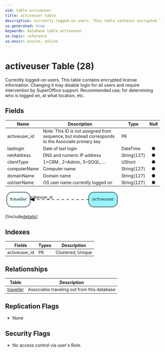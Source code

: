 ```yaml
---
uid: table-activeuser
title: activeuser table
description: Currently logged-on users. This table contains encrypted license information.  Changing it may disable login for all users and require intervention by SuperOffice support. Recommended use; for determining who is logged on, at what location, etc.
so.generated: true
keywords: database table activeuser
so.topic: reference
so.envir: onsite, online
---
```


# activeuser Table (28)

Currently logged-on users. This table contains encrypted license information.  Changing it may disable login for all users and require intervention by SuperOffice support. Recommended use; for determining who is logged on, at what location, etc.

## Fields

| Name | Description | Type | Null |
|------|-------------|------|:----:|
|activeuser\_id|Note: This ID is not assigned from sequence, but instead corresponds to the Associate primary key|PK| |
|lastlogin|Date of last login|DateTime|&#x25CF;|
|netAddress|DNS and numeric IP address|String(127)|&#x25CF;|
|clientType|1=CRM , 2=Admin, 3=SOQL, …|UShort|&#x25CF;|
|computerName|Computer name|String(127)|&#x25CF;|
|domainName|Domain name|String(127)|&#x25CF;|
|osUserName|OS user name currently logged on|String(127)|&#x25CF;|


![activeuser table relationship diagram](./media/activeuser.png)

[!include[details](./includes/activeuser.md)]

## Indexes

| Fields | Types | Description |
|--------|-------|-------------|
|activeuser\_id |PK |Clustered, Unique |

## Relationships

| Table|  Description |
|------|-------------|
|[traveller](traveller.md)  |Associates traveling out from this database |


## Replication Flags

* None

## Security Flags

* No access control via user's Role.

